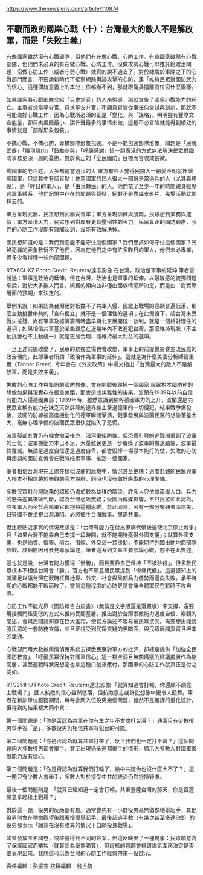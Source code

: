 https://www.thenewslens.com/article/110874

## 不戰而敗的兩岸心戰（十）：台灣最大的敵人不是解放軍，而是「失敗主義」

有些國家雖然沒有心戰部隊，但他們有在做心戰、心防工作。有些國家雖然有心戰部隊，但他們未必真的有在做心戰、心防工作。沒做攻勢心戰可以推託給政治問題，沒做心防工作（或者守勢心戰）就真的說不過去了。對於隸屬於軍隊之下的心戰部門而言，不要說新時代下抵禦網路輿論攻擊的心防，連「維持民眾對國防武力的信心」這種傳統意義上的本分工作都辦不到，那就跟衛兵擅離崗位沒什麼兩樣。

如果國家將心戰部隊交給「只會當官」的人來領導，那就宣告了國家心戰能力的死亡。主事者想當平安官、只求平安升官，不願意冒險從事任何嘗試與創新，那就不可能做好心戰工作，因為心戰所必須的正是「變化」與「謀略」。明明握有豐厚文宣能量，卻只挑風險最小、讚許聲最多的事情來做，這種不必冒險就能得到績效的事情就是「部隊形象包裝」。

不搞心戰，不搞心防，專搞部隊形象包裝。不是不能包裝部隊形象，問題是「展現武器」「展現肌肉」「鼓勵參與」「呼籲感謝」這一類表淺的方式無法解決民眾對國防事務更深一層的憂慮，對於真正的「全民國防」目標而言收效甚微。

罵國軍的老百姓，大多都是當過兵的人
軍方有些人覺得民間人士總愛不明就裡謾罵國軍，但這其中有個盲點：會罵國軍的民人很大一部份是當過兵的人（尤其義務役），是「昨日的軍人」，是「由兵轉民」的人。他們花了至少一年的時間親身經歷過軍事體系，他們記憶中存在的問題與質疑，絕對不是靠幾支影片、幾場活動就能抹去的。


軍方呈現武器，民眾想到武器妥善率；軍方呈現訓練與肌肉，民眾想到業務與造假；軍方呈現火力，民眾想到對岸有更具壓倒性的火力。民眾真正的國防顧慮，我們的心防工作沒能有效觸及到，沒能有效解決掉。

國民想知道的是：我們到底能不能守住這個國家？我們應該如何守住這個國家？光鮮亮麗的表象敷衍不了他們，因為在他們之中有許多昨日的軍人，他們未必專業，但多少看得懂一些內部問題。

RTX6CHXZ
Photo Credit: Reuters/達志影像
在台灣，政治是軍事的延伸
筆者曾說過：軍事是政治的延伸，但在台灣，政治也是軍事的延伸。以最敏感的統獨問題來說，對於大多數人而言，統獨的傾向並非僅由國族情感所決定，而是由「對實際層面的預期」來決定的。

舉例來說：如果認為台灣絕對抵擋不了共軍入侵、民眾上戰場的意願普遍低落，那麼主動挑釁中共的「宣布獨立」就不是一個理性的選項；在此假設下，趁台灣未受戰火摧殘、尚有軍事及經濟籌碼時盡早與北京展開統一談判，就是一個相對理性的選項；如果相信共軍基於某些顧忌在近幾年內不敢進犯台灣，那麼維持現狀（不主動挑釁也不主動統一）就是更加合理、能維持最大利益的選項。


一旦上述前提改變了，民眾的統獨立場也會改變，軍事上的前提會影響主流民意的政治傾向，此即筆者所謂「政治作為軍事的延伸」。這就是為什麼美國分析師葛里爾（Tanner Greer）今年會在《外交政策》中撰文指出「台灣最大的敵人不是解放軍，而是失敗主義」。

失敗的心防工作與錯誤的國防想像，會在開戰後毀掉一個國家
民眾對本國防務的想像如果與現實存在嚴重差距，那會造成災難性的後果。波蘭在1939年以前自信有能力入侵德國東部；1939年時，雖然意識到納粹德國軍力的上升，波蘭還是向民眾宣稱有能力在缺乏天然屏障的邊界線上擊退德軍的一切侵犯。結果戰爭爆發後，波蘭的防線被高度機動化的德軍瞬間擊潰，戰事發展與波蘭民眾的想像落差太大，毫無心理準備的波蘭民眾很快就陷入了恐慌。

波軍殘部其實仍有機會撤至後方，沿河重組防線。但恐慌引發的逃難潮重創了波軍的士氣；波軍機動力本已不足，大量難民更進一步癱瘓了波軍的撤退路線，波軍最終覆滅。無論是過度自信還是過度自卑，都會毀掉一場原本能打的仗，失敗的心防與錯誤的國防宣傳會在戰時拖累軍事、摧毀一個國家。

筆者相信台灣現在正處在類似波蘭的危機中，情況甚至更糟：過度悲觀的民眾與軍人根本不相信趨於樂觀的官方說辭，同時也沒有做好應戰的心理準備。


多數民眾對台灣防務的認知仍處於較為幼稚的階段，許多人只依據兩岸人口、兵力的懸殊差異來做判斷，認為台灣必敗無疑；受國內傳媒影響，不只民眾如此認為，許多軍人乃至於高階軍官都抱持這種思維。於此同時，另有一部分樂觀者深信美、日等國不會坐視台灣淪陷，必將插手台海戰事、擊退共軍。

但比較貼近事實的情況應該是：「台灣有能力在付出慘痛代價後迫使北京停止戰爭」且「如果台灣不能靠自己支撐一段時間，就不能期待獲得外國支援」；就算外國支援，也是物資、情報、塔台、潛艦、外交這一類援助，不能期待外國出動地面部隊參戰。詳細原因可參見專家論述，筆者這系列文章主要談論心戰，恕不在此贅述。

這也就是說，台灣有能力獲得「慘勝」，而且要靠自己保持「不被秒殺」。但多數民眾根本不相信台灣會「勝」，官方也不願意跟民眾提到「慘痛代價」。這道認知上的鴻溝足以讓台灣在戰時枉費地理、外交、社會與局部兵力優勢而邁向失敗。承平時期的心戰都能不戰而敗了，當前這種程度的心防更是會讓全體軍民在戰時不攻自潰。

心防工作不能光靠《國防報告白皮書》（無論是文字版還是漫畫版）來支撐，還要用接觸門檻更低的方式來推向民間基層。推出對於台灣禦敵能力過度自信、樂觀的闡述，會與民間認知存在巨大差距，使官方論述不容易被民眾接受。需要想出能說服民眾的一套防務宣傳，並且正視受到民眾質疑的黑暗面，與民眾展開真實且坦率的溝通。

心戰部門用大數據輿情偵蒐系統去探悉民眾對軍方的批評，卻總是提供「加強全民國防教育」、「呼籲民眾保持對國軍信心」這一類空洞且無關痛癢的建議處置作為給高層，甚至連戰時狀況想定也拿這種口號來應付，那國軍的心防工作就真正是付之闕如。

RTS251HU
Photo Credit: Reuters/達志影像
「就算知道會打輸，你還願不願意上戰場？」
國人抗敵的信心雖然低落，但抗敵意志或許比想像中更令人鼓舞。筆者在新訓單位服務期間，每每會問入伍役男幾個問題，雖然不是嚴謹的量化統計，但得到的結果都大同小異：

第一個問題是：「你是否認為共軍在你有生之年不會攻打台灣？」通常只有少數役男舉手答「是」，多數役男仍相信共軍有犯台的可能。

第二個問題是：「你是否認為就算共軍打來了，反正我們也一定打不贏？」這個問題絕大多數役男都會舉手，甚至出現過全連都舉手的情形，顯示大多數人對國軍禦敵能力沒有信心。

第三個問題是：「你是否認為就算我們打輸了，給中共統治也沒什麼大不了？」這一題只有少數人會舉手，多數人對於接受中共的統治仍然抱持疑慮。

最後一個問題則是：「就算已經知道一定會打輸，共軍登陸台灣的那天，你是否還願意拿起槍上戰場？」

對於這一題，役男的反應很有趣。通常會先有一小群役男毫無猶豫地舉起手，其他役男則會在稍微觀望後跟著慢慢舉起手，最後超過半數（有幾次甚至多達8成）的役男都表示「願意在沒有勝算的情況下自願投身戰場」。

如果發放匿名問卷，或許會得到不同的答案，但這反映出了一種現象：民眾願意為了保護國家而犧牲（就算認為毫無勝算），但這樣的意願會視輿論氛圍來決定是否要表現出來。我想這可以為台灣的心防工作經營帶來一點啟示。

責任編輯：彭振宣
核稿編輯：翁世航